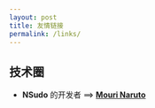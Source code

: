 ```yaml
---
layout: post
title: 友情链接
permalink: /links/
---
```


## 技术圈

+   **NSudo** 的开发者 ==> [**Mouri Naruto**](https://mourinaruto.github.io/)